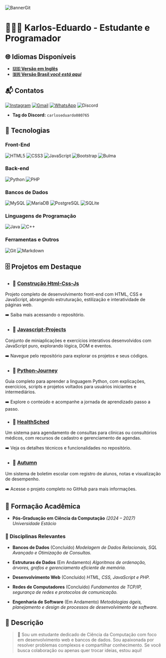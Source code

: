 ![BannerGit](https://github.com/user-attachments/assets/5197ae50-5466-4bbe-8de3-71718a15c593)

# 🧑🏼‍💻 Karlos-Eduardo - Estudante e Programador

## 🌐 Idiomas Disponíveis

- **[🇺🇸 Versão em Inglês](https://github.com/Karlos-Eduardo-Mrqs/Karlos-Eduardo-Mrqs/blob/main/README.md)**
- **[🇧🇷 Versão Brasil *você está aqui*](https://github.com/Karlos-Eduardo-Mrqs/Karlos-Eduardo-Mrqs/blob/main/README-BR.md)**

## 📬 Contatos 
[![Instagram](https://img.shields.io/badge/Instagram-E4405F?style=for-the-badge&logo=instagram&logoColor=white)](https://www.instagram.com/karlosmrqsdev/)
[![Gmail](https://img.shields.io/badge/Gmail-D14836?style=for-the-badge&logo=gmail&logoColor=white)](mailto:cadumcarlos@gmail.com)
[![WhatsApp](https://img.shields.io/badge/WhatsApp-25D366?style=for-the-badge&logo=whatsapp&logoColor=white)](https://wa.me/5521979667744)
![Discord](https://img.shields.io/badge/Discord-7289DA?style=for-the-badge&logo=discord&logoColor=white)
- **Tag do Discord:** `carloseduardo080765`

## 📱 Tecnologias 

### Front-End
![HTML5](https://img.shields.io/badge/HTML5-E34F26?style=for-the-badge&logo=html5&logoColor=white) ![CSS3](https://img.shields.io/badge/CSS3-1572B6?style=for-the-badge&logo=css3&logoColor=white) ![JavaScript](https://img.shields.io/badge/JavaScript-323330?style=for-the-badge&logo=javascript&logoColor=F7DF1E) ![Bootstrap](https://img.shields.io/badge/Bootstrap-563D7C?style=for-the-badge&logo=bootstrap&logoColor=white) ![Bulma](https://img.shields.io/badge/bulma-00D0B1?style=for-the-badge&logo=bulma&logoColor=white)

### Back-end
![Python](https://img.shields.io/badge/Python-3776AB?style=for-the-badge&logo=python&logoColor=white) ![PHP](https://img.shields.io/badge/PHP-777BB4?style=for-the-badge&logo=php&logoColor=white)

### Bancos de Dados
![MySQL](https://img.shields.io/badge/MySQL-005C84?style=for-the-badge&logo=mysql&logoColor=white) ![MariaDB](https://img.shields.io/badge/MariaDB-003545?style=for-the-badge&logo=mariadb&logoColor=white) ![PostgreSQL](https://img.shields.io/badge/PostgreSQL-316192?style=for-the-badge&logo=postgresql&logoColor=white) ![SQLite](https://img.shields.io/badge/sqlite-%2307405e.svg?style=for-the-badge&logo=sqlite&logoColor=white)

### Linguagens de Programação
![Java](https://img.shields.io/badge/Java-ED8B00?style=for-the-badge&logo=openjdk&logoColor=white) ![C++](https://img.shields.io/badge/C%2B%2B-00599C?style=for-the-badge&logo=c%2B%2B&logoColor=white)

### Ferramentas e Outros
![Git](https://img.shields.io/badge/Git-F05032?style=for-the-badge&logo=git&logoColor=white) ![Markdown](https://img.shields.io/badge/Markdown-000000?style=for-the-badge&logo=markdown&logoColor=white)

## 🗄️ Projetos em Destaque

- ### 📁 [Construção Html-Css-Js](https://github.com/Karlos-Eduardo-Mrqs/Construction-Html-Css-Javascript)

Projeto completo de desenvolvimento front-end com HTML, CSS e JavaScript, abrangendo estruturação, estilização e interatividade de páginas web.

➡️ Saiba mais acessando o repositório.

- ### 💼 [Javascript-Projects](https://github.com/Karlos-Eduardo-Mrqs/Javascript-Projects)

Conjunto de miniaplicações e exercícios interativos desenvolvidos com JavaScript puro, explorando lógica, DOM e eventos.

➡️ Navegue pelo repositório para explorar os projetos e seus códigos.

- ### 🐍 [Python-Journey](https://github.com/Karlos-Eduardo-Mrqs/Python-Journey)

Guia completo para aprender a linguagem Python, com explicações, exercícios, scripts e projetos voltados para usuários iniciantes e intermediários.

➡️ Explore o conteúdo e acompanhe a jornada de aprendizado passo a passo.

- ### 🥼 [HealthSched](https://github.com/Karlos-Eduardo-Mrqs/Scheduling_Project-HealthSched)

Um sistema para agendamento de consultas para clínicas ou consultórios médicos, com recursos de cadastro e gerenciamento de agendas.

➡️ Veja os detalhes técnicos e funcionalidades no repositório.

- ### 🏫 [Autumn](https://github.com/Karlos-Eduardo-Mrqs/Bulletin_Project)

Um sistema de boletim escolar com registro de alunos, notas e visualização de desempenho.

➡️ Acesse o projeto completo no GitHub para mais informações.

## 📘 Formação Acadêmica

- **Pós-Graduação em Ciência da Computação** *(2024 – 2027)*
_Universidade Estácio_

### 🎒 Disciplinas Relevantes

- **Bancos de Dados** (Concluído)
_Modelagem de Dados Relacionais, SQL Avançado e Otimização de Consultas._

- **Estruturas de Dados** (Em Andamento)
_Algoritmos de ordenação, árvores, grafos e gerenciamento eficiente de memória._

- **Desenvolvimento Web** (Concluído)
_HTML, CSS, JavaScript e PHP._

- **Redes de Computadores** (Concluído)
_Fundamentos de TCP/IP, segurança de redes e protocolos de comunicação._

- **Engenharia de Software** (Em Andamento)
_Metodologias ágeis, planejamento e design de processos de desenvolvimento de software._

## 📝 Descrição
> 🚀 Sou um estudante dedicado de Ciência da Computação com foco em desenvolvimento web e bancos de dados. Sou apaixonada por resolver problemas complexos e compartilhar conhecimento. Se você busca colaboração ou apenas quer trocar ideias, estou aqui!

